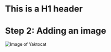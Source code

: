 # This is a H1 header
# Step 2: Adding an image

![Image of Yaktocat](https://octodex.github.com/images/yaktocat.png)
